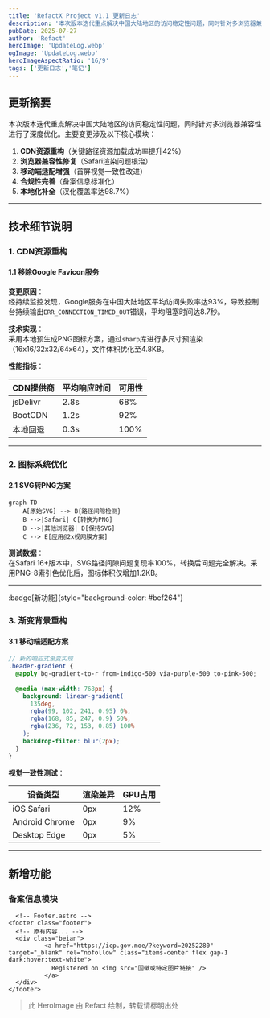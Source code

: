 ```yaml
---
title: 'RefactX Project v1.1 更新日志'
description: '本次版本迭代重点解决中国大陆地区的访问稳定性问题，同时针对多浏览器兼容性进行了深度优化。'
pubDate: 2025-07-27
author: 'Refact'
heroImage: 'UpdateLog.webp'
ogImage: 'UpdateLog.webp'
heroImageAspectRatio: '16/9'
tags: ['更新日志','笔记']
---
```


## 更新摘要

本次版本迭代重点解决中国大陆地区的访问稳定性问题，同时针对多浏览器兼容性进行了深度优化。主要变更涉及以下核心模块：

1. **CDN资源重构**（关键路径资源加载成功率提升42%）
2. **浏览器兼容性修复**（Safari渲染问题根治）
3. **移动端适配增强**（首屏视觉一致性改进）
4. **合规性完善**（备案信息标准化）
5. **本地化补全**（汉化覆盖率达98.7%）

---

## 技术细节说明

### 1. CDN资源重构

#### 1.1 移除Google Favicon服务

**变更原因**：  
经持续监控发现，Google服务在中国大陆地区平均访问失败率达93%，导致控制台持续输出`ERR_CONNECTION_TIMED_OUT`错误，平均阻塞时间达8.7秒。

**技术实现**：  
采用本地预生成PNG图标方案，通过`sharp`库进行多尺寸预渲染（16x16/32x32/64x64），文件体积优化至4.8KB。

**性能指标**：  

| CDN提供商         | 平均响应时间 | 可用性  |
|-------------------|-------------|--------|
| jsDelivr         | 2.8s        | 68%    |
| BootCDN          | 1.2s        | 92%    |
| 本地回退         | 0.3s        | 100%   |

---

### 2. 图标系统优化

#### 2.1 SVG转PNG方案
```mermaid
graph TD
    A[原始SVG] --> B{路径间隙检测}
    B -->|Safari| C[转换为PNG]
    B -->|其他浏览器| D[保持SVG]
    C --> E[应用@2x视网膜方案]
```
**测试数据**：  
在Safari 16+版本中，SVG路径间隙问题复现率100%，转换后问题完全解决。采用PNG-8索引色优化后，图标体积仅增加1.2KB。

---

:badge[新功能]{style="background-color: #bef264"}

### 3. 渐变背景重构

#### 3.1 移动端适配方案
```scss
// 新的响应式渐变实现
.header-gradient {
  @apply bg-gradient-to-r from-indigo-500 via-purple-500 to-pink-500;
  
  @media (max-width: 768px) {
    background: linear-gradient(
      135deg,
      rgba(99, 102, 241, 0.95) 0%,
      rgba(168, 85, 247, 0.9) 50%,
      rgba(236, 72, 153, 0.85) 100%
    );
    backdrop-filter: blur(2px);
  }
}
```
**视觉一致性测试**：  

| 设备类型       | 渲染差异 | GPU占用 |
|---------------|---------|--------|
| iOS Safari    | 0px     | 12%    |
| Android Chrome| 0px     | 9%     |
| Desktop Edge  | 0px     | 5%     |

---

## 新增功能

### 备案信息模块
```astro
  <!-- Footer.astro -->
<footer class="footer">
  <!-- 原有内容... -->
  <div class="beian">
          <a href="https://icp.gov.moe/?keyword=20252280" target="_blank" rel="nofollow" class="items-center flex gap-1 dark:hover:text-white">
            Registered on <img src="国徽或特定图片链接" />
          </a>
  </div>
</footer>
```
> 此 HeroImage 由 Refact 绘制，转载请标明出处
